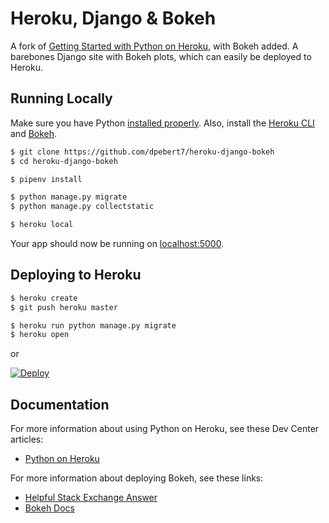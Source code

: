 # Heroku, Django & Bokeh

A fork of [Getting Started with Python on Heroku](https://github.com/heroku/python-getting-started), with Bokeh added. A barebones Django site with Bokeh plots, which can easily be deployed to Heroku.


## Running Locally

Make sure you have Python [installed properly](http://install.python-guide.org). Also, install the [Heroku CLI](https://devcenter.heroku.com/articles/heroku-cli) and [Bokeh](https://bokeh.pydata.org/en/latest/docs/installation.html).


```sh
$ git clone https://github.com/dpebert7/heroku-django-bokeh
$ cd heroku-django-bokeh

$ pipenv install

$ python manage.py migrate
$ python manage.py collectstatic

$ heroku local
```

Your app should now be running on [localhost:5000](http://localhost:5000/).

## Deploying to Heroku

```sh
$ heroku create
$ git push heroku master

$ heroku run python manage.py migrate
$ heroku open
```
or

[![Deploy](https://www.herokucdn.com/deploy/button.svg)](https://heroku.com/deploy)

## Documentation

For more information about using Python on Heroku, see these Dev Center articles:

- [Python on Heroku](https://devcenter.heroku.com/categories/python)

For more information about deploying Bokeh, see these links:

 - [Helpful Stack Exchange Answer](https://stackoverflow.com/a/29524050/5322379)
 - [Bokeh Docs](http://bokeh.pydata.org/en/latest/docs/user_guide/embed.html)
